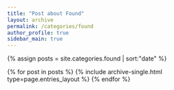 ```yaml
---
title: "Post about Found"
layout: archive
permalink: /categories/found
author_profile: true
sidebar_main: true
---
```


{% assign posts = site.categories.found | sort:"date" %}

{% for post in posts %}
  {% include archive-single.html type=page.entries_layout %}
{% endfor %}
